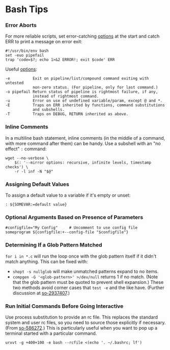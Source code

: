 Bash Tips
=========

### Error Aborts

For more reliable scripts, set error-catching [options] at the start
and catch ERR to print a message on error exit:

    #!/usr/bin/env bash
    set -euo pipefail
    trap 'code=$?; echo 1>&2 ERROR!; exit $code' ERR

Useful [options]:

    -e          Exit on pipeline/list/compound command exiting with untested
                non-zero status. (For pipeline, only for last command.)
    -o pipefail Return status of pipeline is rightmost failure, if any,
                instead of rightmost command.
    -u          Error on use of undefined variable/param, except @ and *.
    -E          Traps on ERR inherited by functions, command substitutions
                and subshells.
    -T          Traps on DEBUG, RETURN inherited as above.

[options]: http://www.tldp.org/LDP/abs/html/options.html

### Inline Comments

In a multiline bash statement, inline comments (in the middle of a
command, with more command after them) can be handy. Use a subshell
with an "no effect" `:` command:

    wget --no-verbose \
        $(: '--mirror options: recursive, infinite levels, timestamp checks') \
        -r -l inf -N "$@"

### Assigning Default Values

To assign a default value to a variable if it's empty or unset:

    : ${SOMEVAR:=default value}

### Optional Arguments Based on Presence of Parameters

    #configfile="My Config"     # Uncomment to use config file
    someprogram ${configfile:+--config-file "$configfile"}

### Determining If a Glob Pattern Matched

`for i in *.c` will run the loop once with the glob pattern itself if
it didn't match anything. This can be fixed with:
* `shopt -s nullglob` will make unmatched patterns expand to no items.
* `compgen -G '<glob-pattern>' >/dev/null` returns 1 if no match.
  (Note that the glob pattern must be quoted to prevent shell
  expansion.)
These two methods avoid corner cases that `test -e` and the like have.
(Further discussion at [so-2937407].)

[so-2937407]: https://stackoverflow.com/q/2937407

### Run Initial Commands Before Going Interactive

Use process substitution to provide an rc file. This replaces the
standard system and user rc files, so you need to source those
explicitly if necessary. (From [so-586272].) This is particularly
useful when you want to pop up a terminal started with a particular
command.

    urxvt -g +400+100 -e bash --rcfile <(echo '. ~/.bashrc; lf')

[so-586272]: https://serverfault.com/a/586272/7408
